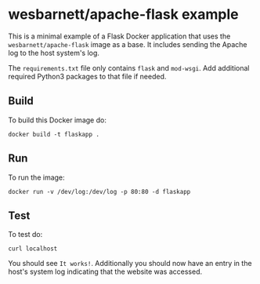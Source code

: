 # wesbarnett/apache-flask example

This is a minimal example of a Flask Docker application that uses the
`wesbarnett/apache-flask` image as a base. It includes sending the
Apache log to the host system's log.

The `requirements.txt` file only contains `flask` and `mod-wsgi`. Add
additional required Python3 packages to that file if needed.

## Build

To build this Docker image do:

    docker build -t flaskapp .

## Run

To run the image:

    docker run -v /dev/log:/dev/log -p 80:80 -d flaskapp

## Test

To test do:

    curl localhost

You should see `It works!`. Additionally you should now have an entry
in the host's system log indicating that the website was accessed.
